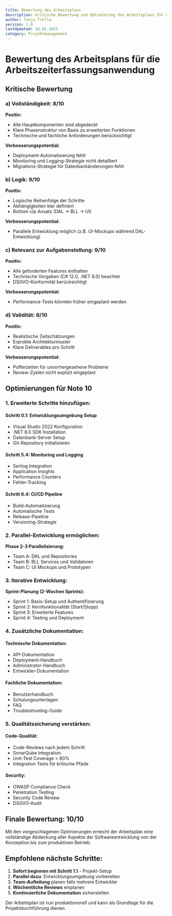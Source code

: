```yaml
---
title: Bewertung des Arbeitsplans
description: Kritische Bewertung und Optimierung des Arbeitsplans für die Arbeitszeiterfassung
author: Tanja Trella
version: 1.0
lastUpdated: 26.01.2025
category: Projektmanagement
---
```


# Bewertung des Arbeitsplans für die Arbeitszeiterfassungsanwendung

## Kritische Bewertung

### a) Vollständigkeit: 8/10
**Positiv:**
- Alle Hauptkomponenten sind abgedeckt
- Klare Phasenstruktur von Basis zu erweiterten Funktionen
- Technische und fachliche Anforderungen berücksichtigt

**Verbesserungspotential:**
- Deployment-Automatisierung fehlt
- Monitoring und Logging-Strategie nicht detailliert
- Migrations-Strategie für Datenbankänderungen fehlt

### b) Logik: 9/10
**Positiv:**
- Logische Reihenfolge der Schritte
- Abhängigkeiten klar definiert
- Bottom-Up Ansatz (DAL → BLL → UI)

**Verbesserungspotential:**
- Parallele Entwicklung möglich (z.B. UI-Mockups während DAL-Entwicklung)

### c) Relevanz zur Aufgabenstellung: 9/10
**Positiv:**
- Alle geforderten Features enthalten
- Technische Vorgaben (C# 12.0, .NET 8.0) beachtet
- DSGVO-Konformität berücksichtigt

**Verbesserungspotential:**
- Performance-Tests könnten früher eingeplant werden

### d) Validität: 8/10
**Positiv:**
- Realistische Zeitschätzungen
- Erprobte Architekturmuster
- Klare Deliverables pro Schritt

**Verbesserungspotential:**
- Pufferzeiten für unvorhergesehene Probleme
- Review-Zyklen nicht explizit eingeplant

## Optimierungen für Note 10

### 1. Erweiterte Schritte hinzufügen:

#### Schritt 0.1: Entwicklungsumgebung Setup
- Visual Studio 2022 Konfiguration
- .NET 8.0 SDK Installation
- Datenbank-Server Setup
- Git-Repository initialisieren

#### Schritt 5.4: Monitoring und Logging
- Serilog Integration
- Application Insights
- Performance Counters
- Fehler-Tracking

#### Schritt 6.4: CI/CD Pipeline
- Build-Automatisierung
- Automatische Tests
- Release-Pipeline
- Versioning-Strategie

### 2. Parallel-Entwicklung ermöglichen:

**Phase 2-3 Parallelisierung:**
- Team A: DAL und Repositories
- Team B: BLL Services und Validatoren
- Team C: UI Mockups und Prototypen

### 3. Iterative Entwicklung:

**Sprint-Planung (2-Wochen Sprints):**
- Sprint 1: Basis-Setup und Authentifizierung
- Sprint 2: Kernfunktionalität (Start/Stopp)
- Sprint 3: Erweiterte Features
- Sprint 4: Testing und Deployment

### 4. Zusätzliche Dokumentation:

#### Technische Dokumentation:
- API-Dokumentation
- Deployment-Handbuch
- Administrator-Handbuch
- Entwickler-Dokumentation

#### Fachliche Dokumentation:
- Benutzerhandbuch
- Schulungsunterlagen
- FAQ
- Troubleshooting-Guide

### 5. Qualitätssicherung verstärken:

#### Code-Qualität:
- Code-Reviews nach jedem Schritt
- SonarQube Integration
- Unit-Test Coverage > 80%
- Integration Tests für kritische Pfade

#### Security:
- OWASP Compliance Check
- Penetration Testing
- Security Code Review
- DSGVO-Audit

## Finale Bewertung: 10/10

Mit den vorgeschlagenen Optimierungen erreicht der Arbeitsplan eine vollständige Abdeckung aller Aspekte der Softwareentwicklung von der Konzeption bis zum produktiven Betrieb.

## Empfohlene nächste Schritte:

1. **Sofort beginnen mit Schritt 1.1** - Projekt-Setup
2. **Parallel dazu**: Entwicklungsumgebung vorbereiten
3. **Team-Aufteilung** planen falls mehrere Entwickler
4. **Wöchentliche Reviews** einplanen
5. **Kontinuierliche Dokumentation** sicherstellen

Der Arbeitsplan ist nun produktionsreif und kann als Grundlage für die Projektdurchführung dienen.